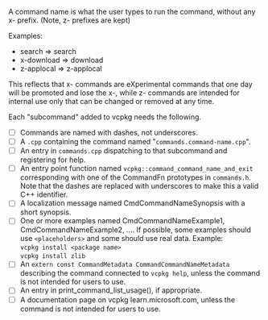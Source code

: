 A command name is what the user types to run the command, without any x- prefix. (Note, z- prefixes
are kept)

Examples:
* search => search
* x-download => download
* z-applocal => z-applocal

This reflects that x- commands are eXperimental commands that one day will be promoted and lose
the x-, while z- commands are intended for internal use only that can be changed or removed at any
time.

Each "subcommand" added to vcpkg needs the following.

- [ ] Commands are named with dashes, not underscores.
- [ ] A `.cpp` containing the command named "`commands.command-name.cpp`".
- [ ] An entry in `commands.cpp` dispatching to that subcommand and registering for help.
- [ ] An entry point function named `vcpkg::command_command_name_and_exit` corresponding with one of 
      the CommandFn prototypes in `commands.h`. Note that the dashes are replaced with underscores
      to make this a valid C++ identifier.
- [ ] A localization message named CmdCommandNameSynopsis with a short synopsis.
- [ ] One or more examples named CmdCommandNameExample1, CmdCommandNameExample2, .... If possible,
      some examples should use `<placeholders>` and some should use real data. Example:  
      `vcpkg install <package name>`  
      `vcpkg install zlib`
- [ ] An `extern const CommandMetadata CommandCommandNameMetadata` describing the command connected
      to `vcpkg help`, unless the command is not intended for users to use.
- [ ] An entry in print_command_list_usage(), if appropriate.
- [ ] A documentation page on vcpkg learn.microsoft.com, unless the command is not intended for 
      users to use.